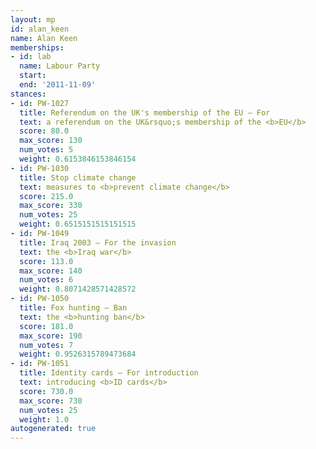 ```yaml
---
layout: mp
id: alan_keen
name: Alan Keen
memberships:
- id: lab
  name: Labour Party
  start: 
  end: '2011-11-09'
stances:
- id: PW-1027
  title: Referendum on the UK's membership of the EU — For
  text: a referendum on the UK&rsquo;s membership of the <b>EU</b>
  score: 80.0
  max_score: 130
  num_votes: 5
  weight: 0.6153846153846154
- id: PW-1030
  title: Stop climate change
  text: measures to <b>prevent climate change</b>
  score: 215.0
  max_score: 330
  num_votes: 25
  weight: 0.6515151515151515
- id: PW-1049
  title: Iraq 2003 — For the invasion
  text: the <b>Iraq war</b>
  score: 113.0
  max_score: 140
  num_votes: 6
  weight: 0.8071428571428572
- id: PW-1050
  title: Fox hunting — Ban
  text: the <b>hunting ban</b>
  score: 181.0
  max_score: 190
  num_votes: 7
  weight: 0.9526315789473684
- id: PW-1051
  title: Identity cards — For introduction
  text: introducing <b>ID cards</b>
  score: 730.0
  max_score: 730
  num_votes: 25
  weight: 1.0
autogenerated: true
---
```

